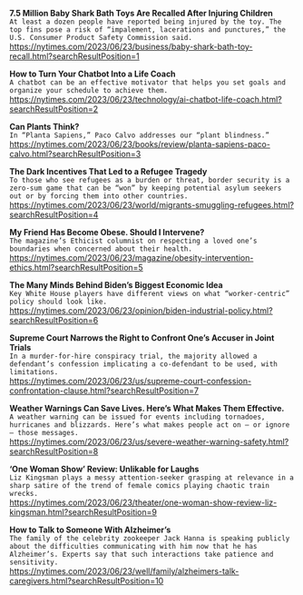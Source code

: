 **7.5 Million Baby Shark Bath Toys Are Recalled After Injuring Children**\
`At least a dozen people have reported being injured by the toy. The top fins pose a risk of “impalement, lacerations and punctures,” the U.S. Consumer Product Safety Commission said.`\
https://nytimes.com/2023/06/23/business/baby-shark-bath-toy-recall.html?searchResultPosition=1

**How to Turn Your Chatbot Into a Life Coach**\
`A chatbot can be an effective motivator that helps you set goals and organize your schedule to achieve them.`\
https://nytimes.com/2023/06/23/technology/ai-chatbot-life-coach.html?searchResultPosition=2

**Can Plants Think?**\
`In “Planta Sapiens,” Paco Calvo addresses our “plant blindness.”`\
https://nytimes.com/2023/06/23/books/review/planta-sapiens-paco-calvo.html?searchResultPosition=3

**The Dark Incentives That Led to a Refugee Tragedy**\
`To those who see refugees as a burden or threat, border security is a zero-sum game that can be “won” by keeping potential asylum seekers out or by forcing them into other countries.`\
https://nytimes.com/2023/06/23/world/migrants-smuggling-refugees.html?searchResultPosition=4

**My Friend Has Become Obese. Should I Intervene?**\
`The magazine’s Ethicist columnist on respecting a loved one’s boundaries when concerned about their health.`\
https://nytimes.com/2023/06/23/magazine/obesity-intervention-ethics.html?searchResultPosition=5

**The Many Minds Behind Biden’s Biggest Economic Idea**\
`Key White House players have different views on what “worker-centric” policy should look like.`\
https://nytimes.com/2023/06/23/opinion/biden-industrial-policy.html?searchResultPosition=6

**Supreme Court Narrows the Right to Confront One’s Accuser in Joint Trials**\
`In a murder-for-hire conspiracy trial, the majority allowed a defendant’s confession implicating a co-defendant to be used, with limitations.`\
https://nytimes.com/2023/06/23/us/supreme-court-confession-confrontation-clause.html?searchResultPosition=7

**Weather Warnings Can Save Lives. Here’s What Makes Them Effective.**\
`A weather warning can be issued for events including tornadoes, hurricanes and blizzards. Here’s what makes people act on — or ignore — those messages.`\
https://nytimes.com/2023/06/23/us/severe-weather-warning-safety.html?searchResultPosition=8

**‘One Woman Show’ Review: Unlikable for Laughs**\
`Liz Kingsman plays a messy attention-seeker grasping at relevance in a sharp satire of the trend of female comics playing chaotic train wrecks.`\
https://nytimes.com/2023/06/23/theater/one-woman-show-review-liz-kingsman.html?searchResultPosition=9

**How to Talk to Someone With Alzheimer’s**\
`The family of the celebrity zookeeper Jack Hanna is speaking publicly about the difficulties communicating with him now that he has Alzheimer’s. Experts say that such interactions take patience and sensitivity.`\
https://nytimes.com/2023/06/23/well/family/alzheimers-talk-caregivers.html?searchResultPosition=10

